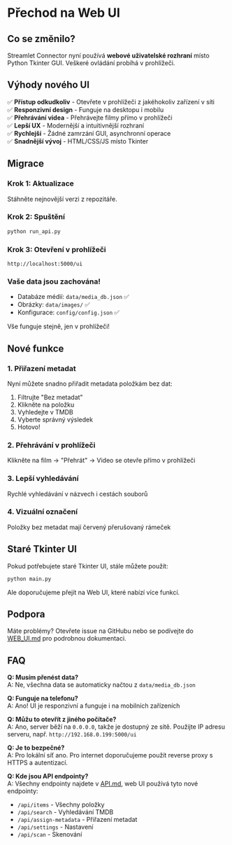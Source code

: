 # Přechod na Web UI

## Co se změnilo?

Streamlet Connector nyní používá **webové uživatelské rozhraní** místo Python Tkinter GUI. Veškeré ovládání probíhá v prohlížeči.

## Výhody nového UI

✅ **Přístup odkudkoliv** - Otevřete v prohlížeči z jakéhokoliv zařízení v síti  
✅ **Responzivní design** - Funguje na desktopu i mobilu  
✅ **Přehrávání videa** - Přehrávejte filmy přímo v prohlížeči  
✅ **Lepší UX** - Modernější a intuitivnější rozhraní  
✅ **Rychlejší** - Žádné zamrzání GUI, asynchronní operace  
✅ **Snadnější vývoj** - HTML/CSS/JS místo Tkinter  

## Migrace

### Krok 1: Aktualizace
Stáhněte nejnovější verzi z repozitáře.

### Krok 2: Spuštění
```bash
python run_api.py
```

### Krok 3: Otevření v prohlížeči
```
http://localhost:5000/ui
```

### Vaše data jsou zachována!
- Databáze médií: `data/media_db.json` ✅
- Obrázky: `data/images/` ✅
- Konfigurace: `config/config.json` ✅

Vše funguje stejně, jen v prohlížeči!

## Nové funkce

### 1. Přiřazení metadat
Nyní můžete snadno přiřadit metadata položkám bez dat:
1. Filtrujte "Bez metadat"
2. Klikněte na položku
3. Vyhledejte v TMDB
4. Vyberte správný výsledek
5. Hotovo!

### 2. Přehrávání v prohlížeči
Klikněte na film → "Přehrát" → Video se otevře přímo v prohlížeči

### 3. Lepší vyhledávání
Rychlé vyhledávání v názvech i cestách souborů

### 4. Vizuální označení
Položky bez metadat mají červený přerušovaný rámeček

## Staré Tkinter UI

Pokud potřebujete staré Tkinter UI, stále můžete použít:
```bash
python main.py
```

Ale doporučujeme přejít na Web UI, které nabízí více funkcí.

## Podpora

Máte problémy? Otevřete issue na GitHubu nebo se podívejte do [WEB_UI.md](WEB_UI.md) pro podrobnou dokumentaci.

## FAQ

**Q: Musím přenést data?**  
A: Ne, všechna data se automaticky načtou z `data/media_db.json`

**Q: Funguje na telefonu?**  
A: Ano! UI je responzivní a funguje i na mobilních zařízeních

**Q: Můžu to otevřít z jiného počítače?**  
A: Ano, server běží na `0.0.0.0`, takže je dostupný ze sítě. Použijte IP adresu serveru, např. `http://192.168.0.199:5000/ui`

**Q: Je to bezpečné?**  
A: Pro lokální síť ano. Pro internet doporučujeme použít reverse proxy s HTTPS a autentizací.

**Q: Kde jsou API endpointy?**  
A: Všechny endpointy najdete v [API.md](API.md), web UI používá tyto nové endpointy:
- `/api/items` - Všechny položky
- `/api/search` - Vyhledávání TMDB
- `/api/assign-metadata` - Přiřazení metadat
- `/api/settings` - Nastavení
- `/api/scan` - Skenování
